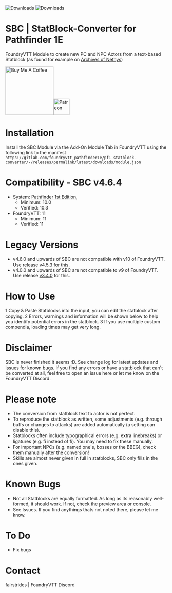 ![Downloads](https://img.shields.io/github/downloads-pre/lavaeolous/PF1-StatBlock-Converter-Module/latest/total?style=flat-square)
![Downloads](https://img.shields.io/github/downloads/lavaeolous/PF1-StatBlock-Converter-Module/total?style=flat-square)

# SBC | StatBlock-Converter for Pathfinder 1E
FoundryVTT Module to create new PC and NPC Actors from a text-based Statblock (as found for example on [Archives of Nethys](https://www.aonprd.com/))

<a href="https://www.buymeacoffee.com/fairstrides" target="_blank"><img src="https://cdn.buymeacoffee.com/buttons/v2/default-red.png" alt="Buy Me A Coffee" width="150" ></a><a href="https://www.patreon.com/pathfindersforge"><img src="https://c10.patreonusercontent.com/4/patreon-media/p/campaign/11274476/2fbcd44fcc8242fe8f736acd4a9df977/eyJ3IjoyMDB9/3.png?token-time=2145916800&token-hash=NsuiNW-9rbVv4n1sKKcOhFhYcwo80hitvtFAxm06UlA%3D" alt="Patreon" width="50"></a>

# Installation
Install the SBC Module via the Add-On Module Tab in FoundryVTT using the following link to the manifest
`https://gitlab.com/foundryvtt_pathfinder1e/pf1-statblock-converter/-/releases/permalink/latest/downloads/module.json`

# Compatibility - SBC v4.6.4

*  System: [Pathfinder 1st Edition](https://gitlab.com/foundryvtt_pathfinder1e/foundryvtt-pathfinder1),
    *  Minimum: 10.0
    *  Verified: 10.3
*  FoundryVTT: 11
    *  Minimum: 11
    *  Verified: 11

# Legacy Versions
*  v4.6.0 and upwards of SBC are not compatible with v10 of FoundryVTT. Use release [v4.5.3](!https://github.com/Lavaeolous/PF1-StatBlock-Converter-Module/releases/tag/v4.5.3) for this.
*  v4.0.0 and upwards of SBC are not compatible to v9 of FoundryVTT. Use release [v3.4.0](!https://github.com/Lavaeolous/PF1-StatBlock-Converter-Module/releases/tag/v3.4.0) for this.

# How to Use
1  Copy &amp; Paste Statblocks into the input, you can edit the statblock after copying.
2  Errors, warnings and information will be shown below to help you identify potential errors in the statblock.
3  If you use multiple custom compendia, loading times may get very long.

# Disclaimer
SBC is never finished it seems :D. See change log for latest updates and issues for known bugs.
If you find any errors or have a statblock that can't be converted at all, feel free to open an issue here or let me know on the FoundryVTT Discord.

# Please note
*  The conversion from statblock text to actor is not perfect.
*  To reproduce the statblock as written, some adjustments (e.g. through buffs or changes to attacks) are added automatically (a setting can disable this).
*  Statblocks often include typographical errors (e.g. extra linebreaks) or ligatures (e.g. ﬁ instead of fi). You may need to fix these manually.
*  For important NPCs (e.g. named one's, bosses or the BBEG), check them manually after the conversion!
*  Skills are almost never given in full in statblocks, SBC only fills in the ones given.

# Known Bugs
*  Not all Statblocks are equally formatted. As long as its reasonably well-formed, it should work. If not, check the preview area or console.
*  See Issues. If you find anythings thats not noted there, please let me know.

# To Do
*  Fix bugs

# Contact
fairstrides | FoundryVTT Discord